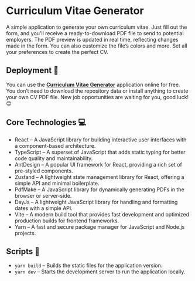 # Curriculum Vitae Generator

A simple application to generate your own curriculum vitae. Just fill out the form, and you'll receive a ready-to-download PDF file to send to potential employers. The PDF preview is updated in real time, reflecting changes made in the form. You can also customize the file’s colors and more. Set all your preferences to create the perfect CV.

## Deployment 🚀

You can use the [**Curriculum Vitae Generator**](https://amaranthusss.github.io/curriculum-vitae-generator/) application online for free. You don’t need to download the repository data or install anything to create your own CV PDF file. New job opportunities are waiting for you, good luck! 😊

## Core Technologies 💻

- React – A JavaScript library for building interactive user interfaces with a component-based architecture.
- TypeScript – A superset of JavaScript that adds static typing for better code quality and maintainability.
- AntDesign – A popular UI framework for React, providing a rich set of pre-styled components.
- Zustand – A lightweight state management library for React, offering a simple API and minimal boilerplate.
- PdfMake – A JavaScript library for dynamically generating PDFs in the browser or server-side.
- DayJs – A lightweight JavaScript library for handling and formatting dates with a simple API.
- Vite – A modern build tool that provides fast development and optimized production builds for frontend frameworks.
- Yarn – A fast and secure package manager for JavaScript and Node.js projects.

## Scripts 📝

- `yarn build` – Builds the static files for the application version.
- `yarn dev` – Starts the development server to run the application locally.
